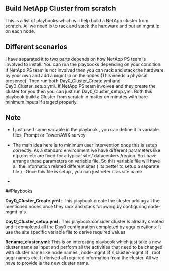 ## Build NetApp Cluster from scratch

This is a list of playbooks which will help build a NetApp cluster from scratch. All we need is to rack and stack the hardware and put an mgmt ip on each node.
## Different scenarios 

I have separated it to two parts depends on how NetApp PS team is involved to install. You can run the playbooks depending on your condition. If NetApp PS team is not involved then you can rack and stack the hardware by your own and add a mgmt ip on the nodes (This needs a physical presence). Then run both Day0_Cluster_Create.yml  and Day0_Cluster_setup.yml. If NetApp PS team involves and they create the cluster for you then you can just run Day0_Cluster_setup.yml. Both this playbook build a Cluster from scratch in matter on minutes with bare minimum inputs if staged properly.

## Note
  * I just used some variable in the playbook , you can define it in variable files, Prompt or Tower/AWX survey
  * The main idea here is to minimum user intervention once this is setup correctly. As a standard environment we have different parameters like ntp,dns etc are fixed for a typical site / datacenters /region. So i have arrange these parameters on variable file. So this variable file will have all the information related different sites ( its better to setup a separate file ) . Once this file is setup , you can just refer it as site name 

  *  
##Playbooks

**Day0_Cluster_Create.yml** : This playbook create the cluster adding all the mentioned nodes once they rack and stack following by configuring node-mgmt ip's

**Day0_Cluster_setup.yml** : This playbook consider cluster is already created and it completed all the Day0 configuration completed by aggr creations. It use the site specific variable file to derive required values 

**Rename_cluster.yml**:  This is an interesting playbook which just take a new cluster name as input  and perform all the activities that need to be changed with cluster name like  node names , node-mgmt lif's,cluster-mgmt lif , root aggr names etc. It derived all required information from the cluster. All we have to provide is the new cluster name. 

